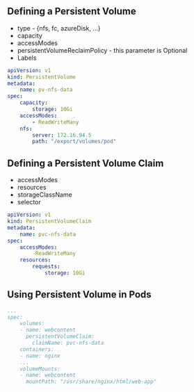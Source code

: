 ## Defining a Persistent Volume

* type - {nfs, fc, azureDisk, ...}
* capacity
* accessModes
* persistentVolumeReclaimPolicy - this parameter is Optional
* Labels

```yaml
apiVersion: v1
kind: PersistentVolume
metadata:
    name: pv-nfs-data
spec:
    capacity:
        storage: 10Gi
    accessModes:
        - ReadWriteMany
    nfs:
        server: 172.16.94.5
        path: "/export/volumes/pod"
```

## Defining a Persistent Volume Claim

* accessModes
* resources
* storageClassName
* selector

```yaml
apiVersion: v1
kind: PersistentVolumeClaim
metadata:
    name: pvc-nfs-data
spec:
    accessModes:
        -ReadWriteMany
    resources:
        requests:
            storage: 10Gi
```

## Using Persistent Volume in Pods

```yaml
...
spec:
    volumes:
    - name: webcontent
      persistentVolumeClaim:
        claimName: pvc-nfs-data
    containers:
    - name: nginx
    ...
    volumeMounts:
    - name: webcontent
      mountPath: "/usr/share/nginx/html/web-app"
```